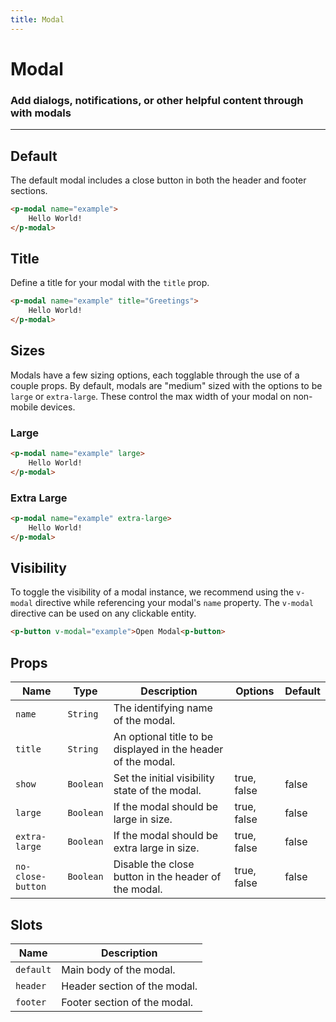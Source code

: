 ```yaml
---
title: Modal
---
```


# Modal
### Add dialogs, notifications, or other helpful content through with modals

---

## Default
The default modal includes a close button in both the header and footer sections.

```html
<p-modal name="example">
    Hello World!
</p-modal>
```

## Title
Define a title for your modal with the `title` prop.

```html
<p-modal name="example" title="Greetings">
    Hello World!
</p-modal>
```

## Sizes
Modals have a few sizing options, each togglable through the use of a couple props. By default, modals are "medium" sized with the options to be `large` or `extra-large`. These control the max width of your modal on non-mobile devices.

### Large
```html
<p-modal name="example" large>
    Hello World!
</p-modal>
```

### Extra Large
```html
<p-modal name="example" extra-large>
    Hello World!
</p-modal>
```

## Visibility
To toggle the visibility of a modal instance, we recommend using the `v-modal` directive while referencing your modal's `name` property. The `v-modal` directive can be used on any clickable entity.

```html
<p-button v-modal="example">Open Modal<p-button>
```

## Props
| Name | Type | Description | Options | Default |
|------|------|-------------|---------|---------|
| `name` | `String` | The identifying name of the modal. | | |
| `title` | `String` | An optional title to be displayed in the header of the modal. | | |
| `show` | `Boolean` | Set the initial visibility state of the modal. | true, false | false |
| `large` | `Boolean` | If the modal should be large in size. | true, false | false |
| `extra-large` | `Boolean` | If the modal should be extra large in size. | true, false | false |
| `no-close-button` | `Boolean` | Disable the close button in the header of the modal. | true, false | false |

## Slots
| Name | Description |
|------|-------------|
| `default` | Main body of the modal. |
| `header` | Header section of the modal. |
| `footer` | Footer section of the modal. |